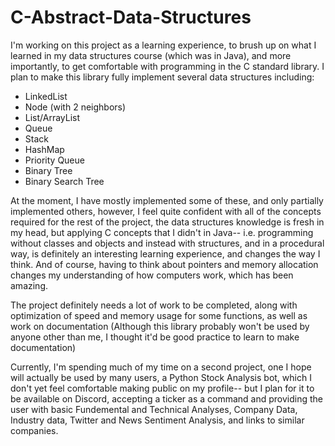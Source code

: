 # C-Abstract-Data-Structures

I'm working on this project as a learning experience, to brush up on what I learned in my data structures course (which was in Java), and more importantly, to get comfortable with programming in the C standard library. I plan to make this library fully implement several data structures including:

- LinkedList
- Node (with 2 neighbors)
- List/ArrayList
- Queue
- Stack
- HashMap
- Priority Queue
- Binary Tree
- Binary Search Tree

At the moment, I have mostly implemented some of these, and only partially implemented others, however, I feel quite confident with all of the concepts required for the rest of the project, the data structures knowledge is fresh in my head, but applying C concepts that I didn't in Java-- i.e. programming without classes and objects and instead with structures, and in a procedural way, is definitely an interesting learning experience, and changes the way I think. And of course, having to think about pointers and memory allocation changes my understanding of how computers work, which has been amazing.

The project definitely needs a lot of work to be completed, along with optimization of speed and memory usage for some functions, as well as work on documentation (Although this library probably won't be used by anyone other than me, I thought it'd be good practice to learn to make documentation)

Currently, I'm spending much of my time on a second project, one I hope will actually be used by many users, a Python Stock Analysis bot, which I don't yet feel comfortable making public on my profile-- but I plan for it to be available on Discord, accepting a ticker as a command and providing the user with basic Fundemental and Technical Analyses, Company Data, Industry data, Twitter and News Sentiment Analysis, and links to similar companies.
